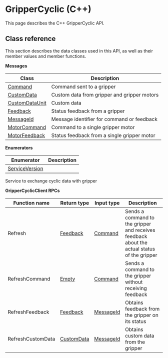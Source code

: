 # GripperCyclic \(C++\)

This page describes the C++ GripperCyclic API.

## Class reference

This section describes the data classes used in this API, as well as their member values and member functions.

 **Messages** 

|Class|Description|
|-----|-----------|
|[Command](../messages/GripperCyclic/Command.md#)|Command sent to a gripper|
|[CustomData](../messages/GripperCyclic/CustomData.md#)|Custom data from gripper and gripper motors|
|[CustomDataUnit](../messages/GripperCyclic/CustomDataUnit.md#)|Custom data|
|[Feedback](../messages/GripperCyclic/Feedback.md#)|Status feedback from a gripper|
|[MessageId](../messages/GripperCyclic/MessageId.md#)|Message identifier for command or feedback|
|[MotorCommand](../messages/GripperCyclic/MotorCommand.md#)|Command to a single gripper motor|
|[MotorFeedback](../messages/GripperCyclic/MotorFeedback.md#)|Status feedback from a single gripper motor|

 **Enumerators** 

|Enumerator|Description|
|----------|-----------|
|[ServiceVersion](../enums/GripperCyclic/ServiceVersion.md#)| |

Service to exchange cyclic data with gripper

 **GripperCyclicClient RPCs** 

|Function name|Return type|Input type|Description|
|-------------|-----------|----------|-----------|
|Refresh|[Feedback](../messages/GripperCyclic/Feedback.md#)|[Command](../messages/GripperCyclic/Command.md#)|Sends a command to the gripper and receives feedback about the actual status of the gripper|
|RefreshCommand|[Empty](../messages/Common/Empty.md#)|[Command](../messages/GripperCyclic/Command.md#)|Sends a command to the gripper without receiving feedback|
|RefreshFeedback|[Feedback](../messages/GripperCyclic/Feedback.md#)|[MessageId](../messages/GripperCyclic/MessageId.md#)|Obtains feedback from the gripper on its status|
|RefreshCustomData|[CustomData](../messages/GripperCyclic/CustomData.md#)|[MessageId](../messages/GripperCyclic/MessageId.md#)|Obtains custom data from the gripper|

